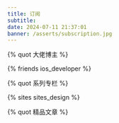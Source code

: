 ```yaml
---
title: 订阅
subtitle: 
date: 2024-07-11 21:37:01
banner: /asserts/subscription.jpg
---
```


{% quot 大佬博主 %}

{% friends ios_developer %}

{% quot 系列专栏 %}

{% sites sites_design %}

{% quot 精品文章 %}